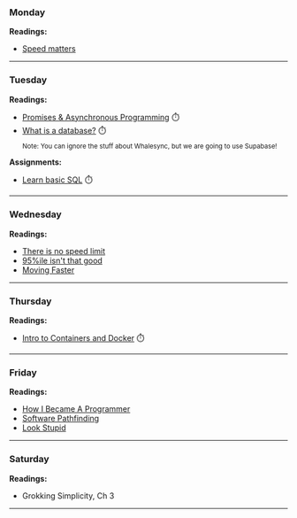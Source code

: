 

### Monday

**Readings:**
- [Speed matters](https://www.scattered-thoughts.net/writing/speed-matters/)

---

### Tuesday

**Readings:**
- [Promises & Asynchronous Programming](https://eloquentjavascript.net/11_async.html) <span title="~20 min, 3-databases prework">⏱️</span>
- [What is a database?](https://www.whalesync.com/blog/an-intro-to-databases) <span title="~10 min, 3-databases prework">⏱️</span>  
  <sub>Note: You can ignore the stuff about Whalesync, but we are going to use Supabase!</sub>

**Assignments:**
- [Learn basic SQL](https://www.executeprogram.com/courses/sql) <span title="~1 hour, 3-databases prework">⏱️</span>

---

### Wednesday

**Readings:**
- [There is no speed limit](https://sive.rs/kimo)
- [95%ile isn't that good](https://danluu.com/p95-skill/)
- [Moving Faster](https://www.scattered-thoughts.net/writing/moving-faster/)

---

### Thursday

**Readings:**
- [Intro to Containers and Docker](https://endjin.com/blog/2022/01/introduction-to-containers-and-docker) <span title="~20 minutes">⏱️</span>

---

### Friday

**Readings:**
- [How I Became A Programmer](https://mattdeboard.net/2011/11/23/how-i-became-a-programmer/)
- [Software Pathfinding](https://grantslatton.com/software-pathfinding)
- [Look Stupid](https://danluu.com/look-stupid/)

---

### Saturday

**Readings:**
- Grokking Simplicity, Ch 3

---

